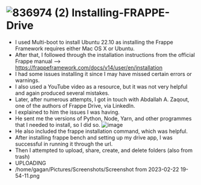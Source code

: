 #  ![836974 (2)](https://user-images.githubusercontent.com/103517339/220635314-fc123f8f-cd9d-4a1a-bdc6-6ca2841d0695.jpg) Installing-FRAPPE-Drive 



- I used Multi-boot to install Ubuntu 22.10 as installing the Frappe Framework requires either Mac OS X or Ubuntu.
- After that, I followed through the installation instructions from the official Frappe manual --> https://frappeframework.com/docs/v14/user/en/installation
- I had some issues installing it since I may have missed certain errors or warnings.
- I also used a YouTube video as a resource, but it was not very helpful and again produced several mistakes.
- Later, after numerous attempts, I got in touch with Abdallah A. Zaqout, one of the authors of Frappe Drive, via LinkedIn.
- I explained to him the issues I was having.
- He sent me the versions of Python, Node, Yarn, and other programmes that I needed to install, so I did so.
![image](https://user-images.githubusercontent.com/103517339/220646179-fef532b6-5447-4167-82ba-159b413d957c.png)
- He also included the frappe installation command, which was helpful.
- After installing frappe bench and setting up my drive app, I was successful in running it through the url.
- Then I attempted to upload, share, create, and delete folders (also from trash)
- UPLOADING
- /home/gagan/Pictures/Screenshots/Screenshot from 2023-02-22 19-54-11.png

